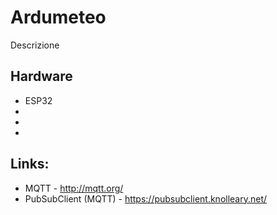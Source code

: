 # Ardumeteo

Descrizione

## Hardware

- ESP32
-
-
-

## Links:

- MQTT - http://mqtt.org/
- PubSubClient (MQTT) - https://pubsubclient.knolleary.net/
